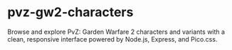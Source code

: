# pvz-gw2-characters
Browse and explore PvZ: Garden Warfare 2 characters and variants with a clean, responsive interface powered by Node.js, Express, and Pico.css.
